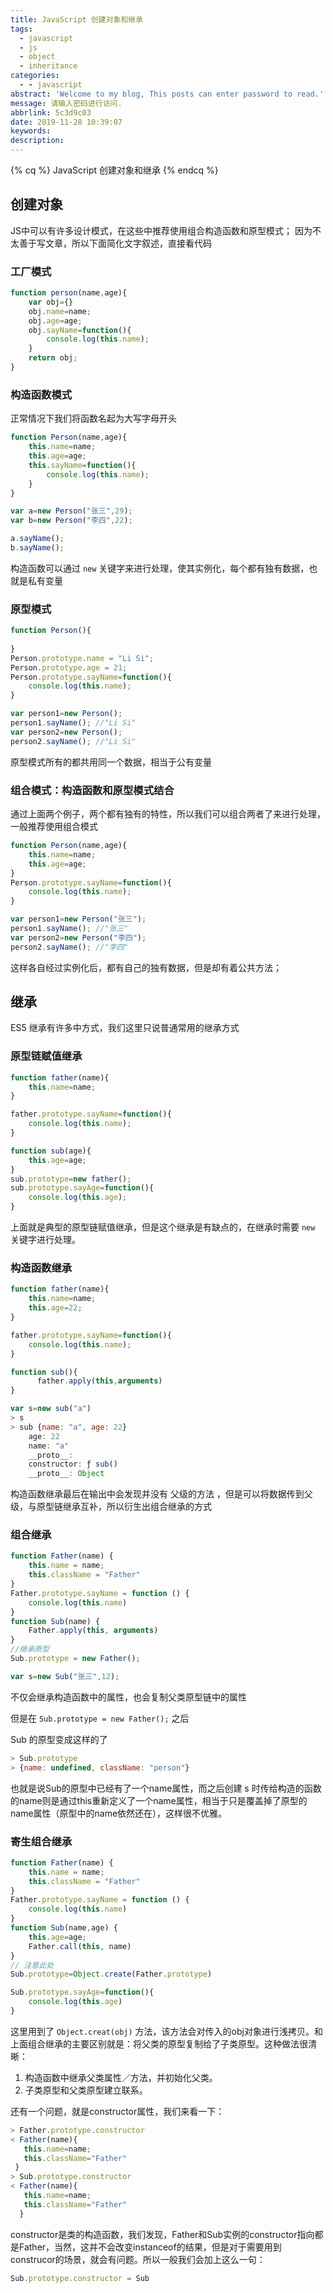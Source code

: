 ```yaml
---
title: JavaScript 创建对象和继承
tags:
  - javascript
  - js
  - object
  - inheritance
categories:
  - - javascript
abstract: 'Welcome to my blog, This posts can enter password to read.'
message: 请输入密码进行访问.
abbrlink: 5c3d9c03
date: 2019-11-28 10:39:07
keywords:
description:
---
```


{% cq %}  JavaScript 创建对象和继承 {% endcq %}

<!-- more -->

## 创建对象

JS中可以有许多设计模式，在这些中推荐使用组合构造函数和原型模式；
因为不太善于写文章，所以下面简化文字叙述，直接看代码

### 工厂模式

```js
function person(name,age){
    var obj={}
    obj.name=name;
    obj.age=age;
    obj.sayName=function(){
        console.log(this.name);
    }
    return obj;
}
```

### 构造函数模式

正常情况下我们将函数名起为大写字母开头

```js
function Person(name,age){
    this.name=name;
    this.age=age;
    this.sayName=function(){
        console.log(this.name);
    }
}

var a=new Person("张三",29);
var b=new Person("李四",22);

a.sayName();
b.sayName();
```

构造函数可以通过 `new` 关键字来进行处理，使其实例化，每个都有独有数据，也就是私有变量

### 原型模式

```js
function Person(){
    
}
Person.prototype.name = "Li Si";
Person.prototype.age = 21;
Person.prototype.sayName=function(){
    console.log(this.name);
}

var person1=new Person();
person1.sayName(); //"Li Si"
var person2=new Person();
person2.sayName(); //"Li Si"
```

原型模式所有的都共用同一个数据，相当于公有变量

### 组合模式：构造函数和原型模式结合

通过上面两个例子，两个都有独有的特性，所以我们可以组合两者了来进行处理，一般推荐使用组合模式

```js
function Person(name,age){
    this.name=name;
    this.age=age;
}
Person.prototype.sayName=function(){
    console.log(this.name);
}

var person1=new Person("张三");
person1.sayName(); //"张三"
var person2=new Person("李四");
person2.sayName(); //"李四"
```

这样各自经过实例化后，都有自己的独有数据，但是却有着公共方法；

## 继承

ES5 继承有许多中方式，我们这里只说普通常用的继承方式

### 原型链赋值继承

```js
function father(name){
    this.name=name;
}

father.prototype.sayName=function(){
    console.log(this.name);
}

function sub(age){
    this.age=age;
}
sub.prototype=new father();
sub.prototype.sayAge=function(){
    console.log(this.age);
}
```

上面就是典型的原型链赋值继承，但是这个继承是有缺点的，在继承时需要 `new` 关键字进行处理。

### 构造函数继承

```js
function father(name){
    this.name=name;
    this.age=22;
}

father.prototype.sayName=function(){
    console.log(this.name);
}

function sub(){
	  father.apply(this,arguments)
}

var s=new sub("a")
> s
> sub {name: "a", age: 22}
    age: 22
    name: "a"
    __proto__:
    constructor: ƒ sub()
    __proto__: Object
```

构造函数继承最后在输出中会发现并没有 父级的方法 ，但是可以将数据传到父级，与原型链继承互补，所以衍生出组合继承的方式

### 组合继承

```js
function Father(name) {
    this.name = name;
    this.className = "Father"
}
Father.prototype.sayName = function () {
    console.log(this.name)
}
function Sub(name) {
    Father.apply(this, arguments)
}
//继承原型
Sub.prototype = new Father();

var s=new Sub("张三",12);


```

不仅会继承构造函数中的属性，也会复制父类原型链中的属性

但是在 `Sub.prototype = new Father();` 之后

Sub 的原型变成这样的了

```js
> Sub.prototype
> {name: undefined, className: "person"}
```

也就是说Sub的原型中已经有了一个name属性，而之后创建 s 时传给构造的函数的name则是通过this重新定义了一个name属性，相当于只是覆盖掉了原型的name属性（原型中的name依然还在），这样很不优雅。

### 寄生组合继承


```js
function Father(name) {
    this.name = name;
    this.className = "Father"
}
Father.prototype.sayName = function () {
    console.log(this.name)
}
function Sub(name,age) {
    this.age=age;
    Father.call(this, name)
}
// 注意此处
Sub.prototype=Object.create(Father.prototype)

Sub.prototype.sayAge=function(){
    console.log(this.age)
}
```

这里用到了 `Object.creat(obj)` 方法，该方法会对传入的obj对象进行浅拷贝。和上面组合继承的主要区别就是：将父类的原型复制给了子类原型。这种做法很清晰：

1. 构造函数中继承父类属性／方法，并初始化父类。
2. 子类原型和父类原型建立联系。

还有一个问题，就是constructor属性，我们来看一下：

```js
> Father.prototype.constructor
< Father(name){
   this.name=name;
   this.className="Father" 
 }
> Sub.prototype.constructor
< Father(name){
   this.name=name; 
   this.className="Father" 
  }
```

constructor是类的构造函数，我们发现，Father和Sub实例的constructor指向都是Father，当然，这并不会改变instanceof的结果，但是对于需要用到construcor的场景，就会有问题。所以一般我们会加上这么一句：

```js
Sub.prototype.constructor = Sub
```
